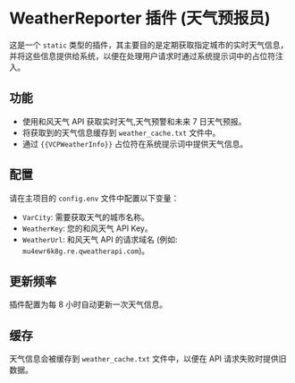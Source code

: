 # WeatherReporter 插件 (天气预报员)

这是一个 `static` 类型的插件，其主要目的是定期获取指定城市的实时天气信息，并将这些信息提供给系统，以便在处理用户请求时通过系统提示词中的占位符注入。

## 功能

- 使用和风天气 API 获取实时天气,天气预警和未来 7 日天气预报。
- 将获取到的天气信息缓存到 `weather_cache.txt` 文件中。
- 通过 `{{VCPWeatherInfo}}` 占位符在系统提示词中提供天气信息。

## 配置

请在主项目的 `config.env` 文件中配置以下变量：

- `VarCity`: 需要获取天气的城市名称。
- `WeatherKey`: 您的和风天气 API Key。
- `WeatherUrl`: 和风天气 API 的请求域名 (例如: `mu4ewr6k8g.re.qweatherapi.com`)。

## 更新频率

插件配置为每 8 小时自动更新一次天气信息。

## 缓存

天气信息会被缓存到 `weather_cache.txt` 文件中，以便在 API 请求失败时提供旧数据。
